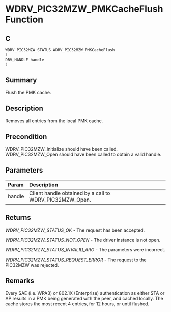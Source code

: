 # WDRV_PIC32MZW_PMKCacheFlush Function

## C

```c
WDRV_PIC32MZW_STATUS WDRV_PIC32MZW_PMKCacheFlush
(
DRV_HANDLE handle
)
```

## Summary

Flush the PMK cache.  

## Description

Removes all entries from the local PMK cache.

## Precondition

WDRV_PIC32MZW_Initialize should have been called. WDRV_PIC32MZW_Open should have been called to obtain a valid handle.  

## Parameters

| Param | Description |
|:----- |:----------- |
| handle | Client handle obtained by a call to WDRV_PIC32MZW_Open.  

## Returns

*WDRV_PIC32MZW_STATUS_OK* - The request has been accepted.

*WDRV_PIC32MZW_STATUS_NOT_OPEN* - The driver instance is not open.

*WDRV_PIC32MZW_STATUS_INVALID_ARG* - The parameters were incorrect.

*WDRV_PIC32MZW_STATUS_REQUEST_ERROR* - The request to the PIC32MZW was rejected.
 

## Remarks

Every SAE (i.e. WPA3) or 802.1X (Enterprise) authentication as either STA or AP results in a PMK being generated with the peer, and cached locally. The cache stores the most recent 4 entries, for 12 hours, or until flushed. 



